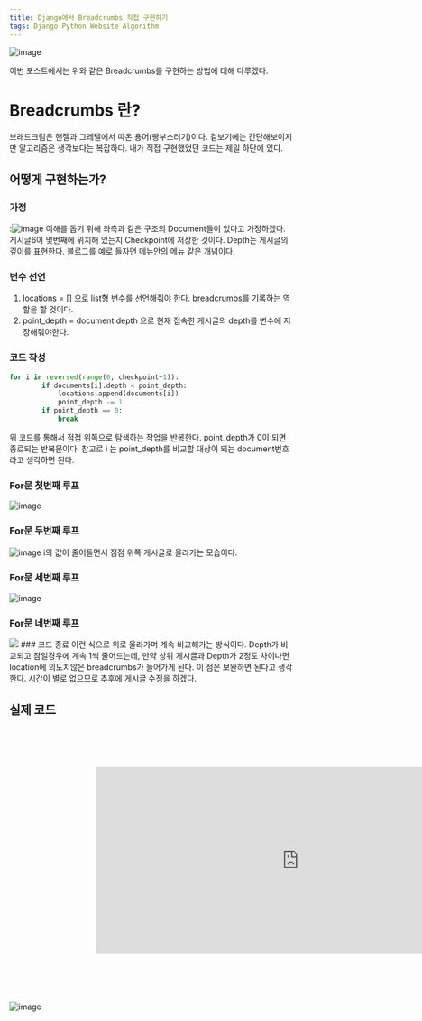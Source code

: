 ```yaml
---
title: Django에서 Breadcrumbs 직접 구현하기
tags: Django Python Website Algorithm
---
```

![image](https://www.highervisibility.com/wp-content/uploads/2019/06/target-breadcrumbs.png)

이번 포스트에서는 위와 같은 Breadcrumbs를 구현하는 방법에 대해 다루겠다.
<!--more-->
# Breadcrumbs 란?
브래드크럼은 핸젤과 그레텔에서 따온 용어(빵부스러기)이다. 겉보기에는 간단해보이지만 알고리즘은 생각보다는 복잡하다. 내가 직접 구현했었던 코드는 제일 하단에 있다.

## 어떻게 구현하는가?
### 가정
:![image](https://user-images.githubusercontent.com/56034782/70847195-ed202c80-1ea4-11ea-99eb-749d3212f027.png)
이해를 돕기 위해 좌측과 같은 구조의 Document들이 있다고 가정하겠다. 게시글6이 몇번째에 위치해 있는지 Checkpoint에 저장한 것이다. Depth는 게시글의 깊이를 표현한다. 블로그를 예로 들자면 메뉴안의 메뉴 같은 개념이다.

### 변수 선언
1. locations = [] 으로 list형 변수를 선언해줘야 한다. breadcrumbs를 기록하는 역할을 할 것이다. 
2. point_depth = document.depth 으로 현재 접속한 게시글의 depth를 변수에 저장해줘야한다. 

### 코드 작성
```python
for i in reversed(range(0, checkpoint+1)):
        if documents[i].depth < point_depth:
            locations.append(documents[i])
            point_depth -= 1
        if point_depth == 0:
            break
```
위 코드를 통해서 점점 위쪽으로 탐색하는 작업을 반복한다. point_depth가 0이 되면 종료되는 반복문이다. 참고로 i 는 point_depth를 비교할 대상이 되는 document번호라고 생각하면 된다. 

### For문 첫번째 루프
![image](https://user-images.githubusercontent.com/56034782/70847308-86037780-1ea6-11ea-917f-3043531bf601.png)

### For문 두번째 루프
![image](https://user-images.githubusercontent.com/56034782/70847319-b0553500-1ea6-11ea-9344-88e6e16a4fe7.png)
i의 값이 줄어들면서 점점 위쪽 게시글로 올라가는 모습이다.

### For문 세번째 루프
![image](https://user-images.githubusercontent.com/56034782/70847329-d084f400-1ea6-11ea-808a-bfb26831f2d2.png)

### For문 네번째 루프
<img style="align: center;" src="https://user-images.githubusercontent.com/56034782/70847337-e7c3e180-1ea6-11ea-8c00-335266fed7f4.png">
### 코드 종료
이런 식으로 위로 올라가며 계속 비교해가는 방식이다. Depth가 비교되고 참일경우에 계속 1씩 줄어드는데, 만약 상위 게시글과 Depth가 2정도 차이나면 location에 의도치않은 breadcrumbs가 들어가게 된다. 이 점은 보완하면 된다고 생각한다. 시간이 별로 없으므로 추후에 게시글 수정을 하겠다. 

## 실제 코드
<iframe
  src="https://carbon.now.sh/embed?bg=rgba(171%2C%20184%2C%20195%2C%201)&t=seti&wt=none&l=python&ds=true&dsyoff=20px&dsblur=68px&wc=true&wa=true&pv=56px&ph=56px&ln=false&fl=1&fm=Hack&fs=14px&lh=133%25&si=false&es=2x&wm=false&code=def%2520document(request%252C%2520id)%253A%250A%2520%2520%2520%2520id_integer%2520%253D%2520int(id)%250A%2520%2520%2520%2520document%2520%253D%2520Document.objects.get(document_id%2520%253D%2520id_integer)%250A%2520%2520%2520%2520book_id_integer%2520%253D%2520int(Document.objects.get(document_id%2520%253D%2520id_integer).book.book_id)%250A%2520%2520%2520%2520book_detail%2520%253D%2520Book.objects.get(book_id%2520%253D%2520book_id_integer)%250A%2520%2520%2520%2520documents%2520%253D%2520book_detail.document_set.all()%250A%250A%2520%2520%2520%2520for%2520i%2520in%2520range(0%252C%2520documents.count())%253A%250A%2520%2520%2520%2520%2520%2520%2520%2520if%2520document.document_id%2520%253D%253D%2520documents%255Bi%255D.document_id%253A%250A%2520%2520%2520%2520%2520%2520%2520%2520%2520%2520%2520%2520checkpoint%2520%253D%2520i%250A%2520%2520%2520%2520%2520%2520%2520%2520%2520%2520%2520%2520break%250A%2520%2520%2520%2520%250A%2520%2520%2520%2520locations%2520%253D%2520%255B%255D%250A%2520%2520%2520%2520point_depth%2520%253D%2520document.depth%250A%2520%2520%2520%2520%250A%2520%2520%2520%2520for%2520i%2520in%2520reversed(range(0%252C%2520checkpoint%252B1))%253A%250A%2520%2520%2520%2520%2520%2520%2520%2520if%2520documents%255Bi%255D.depth%2520%253C%2520point_depth%253A%250A%2509%2509%2509locations.append(documents%255Bi%255D)%250A%2520%2520%2520%2520%2520%2520%2520%2520%2520%2520%2520%2520point_depth%2520-%253D%25201%250A%2520%2520%2520%2520%2520%2520%2520%2520if%2520point_depth%2520%253D%253D%25200%253A%250A%2509%2509break%250A%250A%250A%2520%2520%2520%2520return%2520render(request%252C%2520'post%252Fdocument.html'%252C%2520%257B'document'%253A%2520document%252C'book_detail'%253A%2520book_detail%252C'documents'%253A%2520documents%252C'locations'%2520%253A%2520reversed(locations)%252C%257D)"
  style="transform:scale(0.7); width:1024px; height:473px; border:0; overflow:hidden;"
  sandbox="allow-scripts allow-same-origin">
</iframe>


![image](https://user-images.githubusercontent.com/56034782/70847410-789abd00-1ea7-11ea-88b1-4996117fd42f.png)

